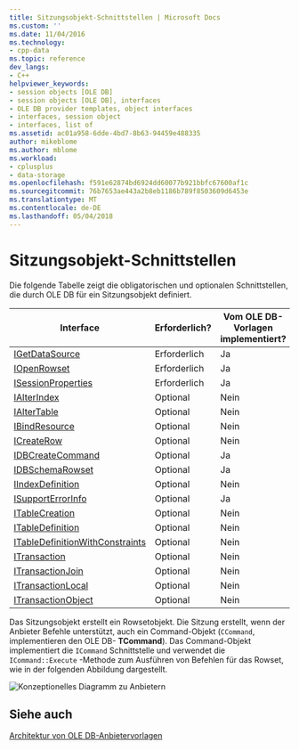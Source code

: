 ```yaml
---
title: Sitzungsobjekt-Schnittstellen | Microsoft Docs
ms.custom: ''
ms.date: 11/04/2016
ms.technology:
- cpp-data
ms.topic: reference
dev_langs:
- C++
helpviewer_keywords:
- session objects [OLE DB]
- session objects [OLE DB], interfaces
- OLE DB provider templates, object interfaces
- interfaces, session object
- interfaces, list of
ms.assetid: ac01a958-6dde-4bd7-8b63-94459e488335
author: mikeblome
ms.author: mblome
ms.workload:
- cplusplus
- data-storage
ms.openlocfilehash: f591e62874bd6924dd60077b921bbfc67600af1c
ms.sourcegitcommit: 76b7653ae443a2b8eb1186b789f8503609d6453e
ms.translationtype: MT
ms.contentlocale: de-DE
ms.lasthandoff: 05/04/2018
---
```

# <a name="session-object-interfaces"></a>Sitzungsobjekt-Schnittstellen
Die folgende Tabelle zeigt die obligatorischen und optionalen Schnittstellen, die durch OLE DB für ein Sitzungsobjekt definiert.  
  
|Interface|Erforderlich?|Vom OLE DB-Vorlagen implementiert?|  
|---------------|---------------|--------------------------------------|  
|[IGetDataSource](https://msdn.microsoft.com/en-us/library/ms709721.aspx)|Erforderlich|Ja|  
|[IOpenRowset](https://msdn.microsoft.com/en-us/library/ms716946.aspx)|Erforderlich|Ja|  
|[ISessionProperties](https://msdn.microsoft.com/en-us/library/ms713721.aspx)|Erforderlich|Ja|  
|[IAlterIndex](https://msdn.microsoft.com/en-us/library/ms714943.aspx)|Optional|Nein|  
|[IAlterTable](https://msdn.microsoft.com/en-us/library/ms719764.aspx)|Optional|Nein|  
|[IBindResource](https://msdn.microsoft.com/en-us/library/ms714936.aspx)|Optional|Nein|  
|[ICreateRow](https://msdn.microsoft.com/en-us/library/ms716832.aspx)|Optional|Nein|  
|[IDBCreateCommand](https://msdn.microsoft.com/en-us/library/ms711625.aspx)|Optional|Ja|  
|[IDBSchemaRowset](https://msdn.microsoft.com/en-us/library/ms713686.aspx)|Optional|Ja|  
|[IIndexDefinition](https://msdn.microsoft.com/en-us/library/ms711593.aspx)|Optional|Nein|  
|[ISupportErrorInfo](https://msdn.microsoft.com/en-us/library/ms715816.aspx)|Optional|Ja|  
|[ITableCreation](https://msdn.microsoft.com/en-us/library/ms713639.aspx)|Optional|Nein|  
|[ITableDefinition](https://msdn.microsoft.com/en-us/library/ms714277.aspx)|Optional|Nein|  
|[ITableDefinitionWithConstraints](https://msdn.microsoft.com/en-us/library/ms720947.aspx)|Optional|Nein|  
|[ITransaction](https://msdn.microsoft.com/en-us/library/ms723053.aspx)|Optional|Nein|  
|[ITransactionJoin](https://msdn.microsoft.com/en-us/library/ms718071.aspx)|Optional|Nein|  
|[ITransactionLocal](https://msdn.microsoft.com/en-us/library/ms714893.aspx)|Optional|Nein|  
|[ITransactionObject](https://msdn.microsoft.com/en-us/library/ms713659.aspx)|Optional|Nein|  
  
 Das Sitzungsobjekt erstellt ein Rowsetobjekt. Die Sitzung erstellt, wenn der Anbieter Befehle unterstützt, auch ein Command-Objekt (`CCommand`, implementieren den OLE DB- **TCommand**). Das Command-Objekt implementiert die `ICommand` Schnittstelle und verwendet die `ICommand::Execute` -Methode zum Ausführen von Befehlen für das Rowset, wie in der folgenden Abbildung dargestellt.  
  
 ![Konzeptionelles Diagramm zu Anbietern](../../data/oledb/media/vc4u551.gif "vc4u551")  
  
## <a name="see-also"></a>Siehe auch  
 [Architektur von OLE DB-Anbietervorlagen](../../data/oledb/ole-db-provider-template-architecture.md)